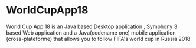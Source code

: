 # WorldCupApp18
World Cup App 18 is an Java based Desktop application , Symphony 3 based Web application and a Java(codename one) mobile application (cross-plateforme) that allows you to follow FIFA's world cup in Russia 2018   
